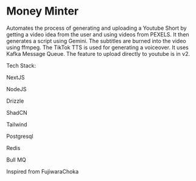 # Money Minter


Automates the process of generating and uploading a Youtube Short by getting a video idea from the user and using videos from PEXELS. It then generates a script using Gemini. 
The subtitles are burned into the video using ffmpeg. The TikTok TTS is used for generating a voiceover. It uses Kafka Message Queue. The feature to upload directly to youtube is in v2.


Tech Stack:

NextJS

NodeJS

Drizzle

ShadCN

Tailwind

Postgresql

Redis

Bull MQ

Inspired from FujiwaraChoka

